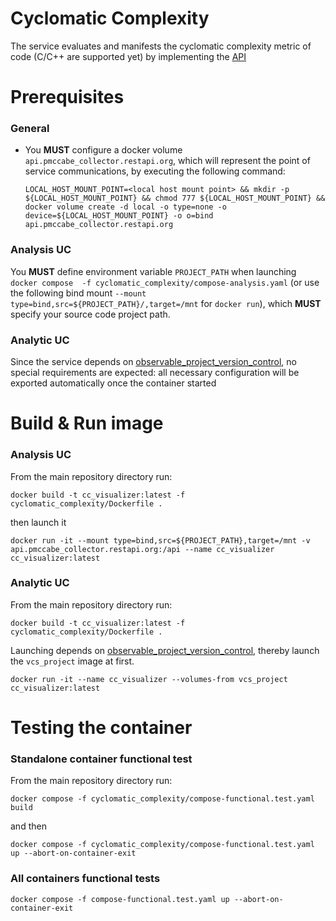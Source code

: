 # Cyclomatic Complexity

The service evaluates and manifests the cyclomatic complexity metric of code (C/C++ are supported yet) by implementing the [API](API)

# Prerequisites

### General

- You **MUST** configure a docker volume `api.pmccabe_collector.restapi.org`, which will represent the point of service communications, by executing the following command:

    `LOCAL_HOST_MOUNT_POINT=<local host mount point> && mkdir -p ${LOCAL_HOST_MOUNT_POINT} && chmod 777 ${LOCAL_HOST_MOUNT_POINT} && docker volume create -d local -o type=none -o device=${LOCAL_HOST_MOUNT_POINT} -o o=bind api.pmccabe_collector.restapi.org`

### Analysis UC

You **MUST** define environment variable `PROJECT_PATH` when launching `docker compose  -f cyclomatic_complexity/compose-analysis.yaml` (or use the following bind mount `--mount type=bind,src=${PROJECT_PATH}/,target=/mnt` for `docker run`), which **MUST** specify your source code project path.

### Analytic UC

Since the service depends on [observable_project_version_control](../observable_project_version_control), no special requirements are expected: all necessary configuration will be exported automatically once the container started


# Build & Run image

### Analysis UC

From the main repository directory run:

`docker build -t cc_visualizer:latest -f cyclomatic_complexity/Dockerfile .`

then launch it

`docker run -it --mount type=bind,src=${PROJECT_PATH},target=/mnt -v api.pmccabe_collector.restapi.org:/api --name cc_visualizer cc_visualizer:latest`

### Analytic UC

From the main repository directory run:

`docker build -t cc_visualizer:latest -f cyclomatic_complexity/Dockerfile .`

Launching depends on [observable_project_version_control](../observable_project_version_control), thereby launch the `vcs_project` image at first.

`docker run -it --name cc_visualizer --volumes-from vcs_project cc_visualizer:latest`

# Testing the container

### Standalone container functional test

From the main repository directory run:

`docker compose -f cyclomatic_complexity/compose-functional.test.yaml build`

and then

`docker compose -f cyclomatic_complexity/compose-functional.test.yaml up --abort-on-container-exit`

### All containers functional tests

`docker compose -f compose-functional.test.yaml up --abort-on-container-exit`
